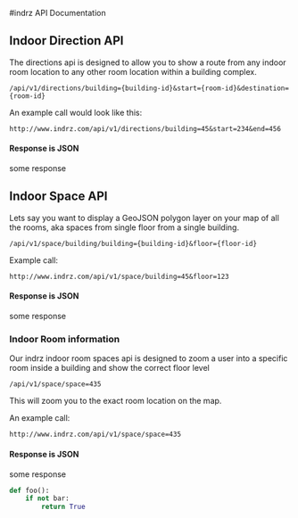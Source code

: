 #indrz API Documentation

## Indoor Direction API

The directions api is designed to allow you to show a route from any indoor room location to any other room location within a building complex.

    /api/v1/directions/building={building-id}&start={room-id}&destination={room-id}
    
An example call would look like this:

    http://www.indrz.com/api/v1/directions/building=45&start=234&end=456
    
#### Response is JSON

some response

## Indoor Space API 

Lets say you want to display a GeoJSON polygon layer on your map of all the rooms, aka spaces from single floor from a single building.

    /api/v1/space/building/building={building-id}&floor={floor-id}

Example call:

    http://www.indrz.com/api/v1/space/building=45&floor=123

#### Response is JSON

some response

### Indoor Room information

Our indrz indoor room spaces api is designed to zoom a user into a specific room inside a building and show the correct floor level

    /api/v1/space/space=435

This will zoom you to the exact room location on the map.

An example call:

    http://www.indrz.com/api/v1/space/space=435

#### Response is JSON

some response




```python
def foo():
    if not bar:
        return True

```



